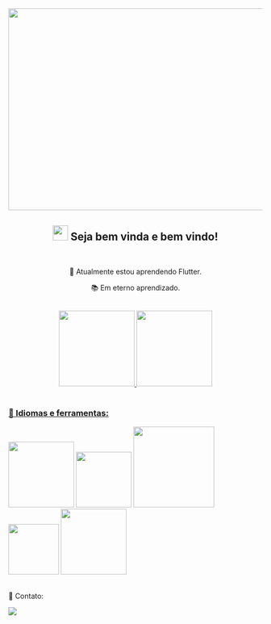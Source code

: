  <h2 align="center"> <img  src="https://media.giphy.com/media/piFGZ3Vxk2NHOAPgE3/giphy.gif"  width="550" height="400" />
<h2 align="center">  <img src="https://media.giphy.com/media/hvRJCLFzcasrR4ia7z/giphy.gif" width="30px"> Seja bem vinda e bem vindo! </h2>


 </div><br>
<div align="center">

🌱 Atualmente estou aprendendo Flutter.
  
📚 Em eterno aprendizado.

</div><br>


<div align="center">
  <a href="https://github.com/GabrielBento299">
  <img height="150em" src="https://github-readme-stats.vercel.app/api?username=GabrielBento299&show_icons=true&theme=gruvbox&include_all_commits=true&count_private=true"/>
  <img height="150em" src="https://github-readme-stats.vercel.app/api/top-langs/?username=GabrielBento299&layout=compact&langs_count=7&theme=gruvbox"/>
</div>  
  <br>
  
###  🚀 Idiomas e ferramentas:  <br>

 <div>
  	<img width="130" src="https://img.shields.io/badge/HTML5-E34F26?style=for-the-badge&logo=html5&logoColor=white"></a>
  	<img width="110" src="https://img.shields.io/badge/CSS3-1572B6?style=for-the-badge&logo=css3&logoColor=white"></a>
    <img width="160" src="https://img.shields.io/badge/JavaScript-323330?style=for-the-badge&logo=javascript&logoColor=F7DF1E"></a>
    <img width="100" src="https://img.shields.io/badge/Dart-0175C2?style=for-the-badge&logo=dart&logoColor=white"></a>
    <img width="130" src="https://img.shields.io/badge/Flutter-02569B?style=for-the-badge&logo=flutter&logoColor=white"></a>
</div>  <br>

📱 Contato:  

 <a href="https://www.linkedin.com/in/santosgabriel299/" target="_blank"><img src="https://img.shields.io/badge/-LinkedIn-%230077B5?style=for-the-badge&logo=linkedin&logoColor=white" target="_blank"></a>

 
 


